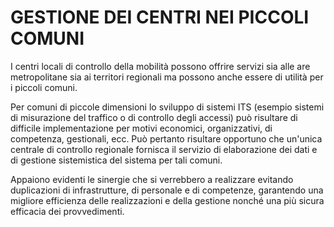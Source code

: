 # GESTIONE DEI CENTRI NEI PICCOLI COMUNI

I centri locali di controllo della mobilità possono offrire servizi sia alle are metropolitane sia ai territori regionali ma possono anche essere di utilità per i piccoli comuni.

Per comuni di piccole dimensioni lo sviluppo di sistemi ITS (esempio sistemi di misurazione del traffico o di controllo degli accessi) può risultare di difficile implementazione per motivi economici, organizzativi, di competenza, gestionali, ecc. Può pertanto risultare opportuno che un'unica centrale di controllo regionale fornisca il servizio di elaborazione dei dati e di gestione sistemistica del sistema per tali comuni.

Appaiono evidenti le sinergie che si verrebbero a realizzare evitando duplicazioni di infrastrutture, di personale e di competenze, garantendo una migliore efficienza delle realizzazioni e della gestione nonché una più sicura efficacia dei provvedimenti.